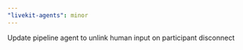 ```yaml
---
"livekit-agents": minor
---
```


Update pipeline agent to unlink human input on participant disconnect
